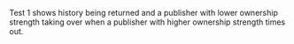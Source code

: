 Test 1 shows history being returned and a publisher with lower ownership strength taking over when a publisher with higher ownership strength times out.